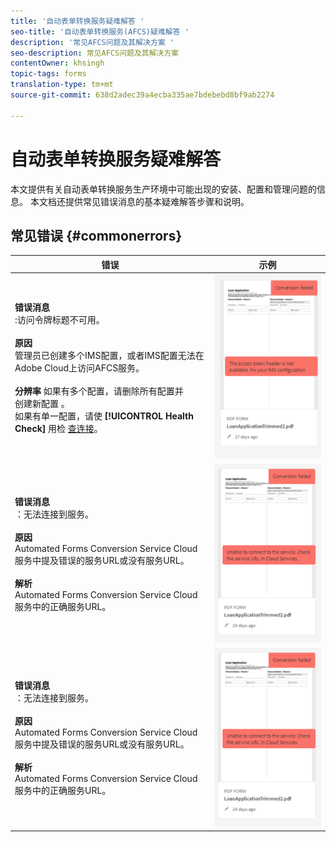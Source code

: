 ```yaml
---
title: '自动表单转换服务疑难解答 '
seo-title: '自动表单转换服务(AFCS)疑难解答 '
description: '常见AFCS问题及其解决方案 '
seo-description: 常见AFCS问题及其解决方案
contentOwner: khsingh
topic-tags: forms
translation-type: tm+mt
source-git-commit: 638d2adec39a4ecba335ae7bdebebd8bf9ab2274

---
```



# 自动表单转换服务疑难解答


本文提供有关自动表单转换服务生产环境中可能出现的安装、配置和管理问题的信息。 本文档还提供常见错误消息的基本疑难解答步骤和说明。

## 常见错误 {#commonerrors}

| 错误 | 示例 |
|--- |--- |
| **错误消息**<br> :访问令牌标题不可用。 <br><br>**原因&#x200B;**<br>管理员已创建多个IMS配置，或者IMS配置无法在Adobe Cloud上访问AFCS服务。<br><br>**分辨率** 如果有多个配置，请删除所有配置并 <br> 创建新配置 [](configure-service.md#obtainpubliccertificates)。 <br> 如果有单一配置，请使 **[!UICONTROL Health Check]** 用检 [查连接](configure-service.md#createintegrationoption)。 | ![访问令牌标题不可用](assets/invalid-ims-configuration.png) |
| **错误消息**<br> ：无法连接到服务。  <br><br>**原因&#x200B;**<br>Automated Forms Conversion Service Cloud服务中提及错误的服务URL或没有服务URL。<br><br>**解析**<br> Automated Forms [](configure-service.md#configure-the-cloud-service) Conversion Service Cloud服务中的正确服务URL。 | ![无法连接到服务。](assets/wrong-endpoint-configured.png) |
| **错误消息**<br> ：无法连接到服务。  <br><br>**原因&#x200B;**<br>Automated Forms Conversion Service Cloud服务中提及错误的服务URL或没有服务URL。<br><br>**解析**<br> Automated Forms [](configure-service.md#configure-the-cloud-service) Conversion Service Cloud服务中的正确服务URL。 | ![无法连接到服务。](assets/wrong-endpoint-configured.png) |
